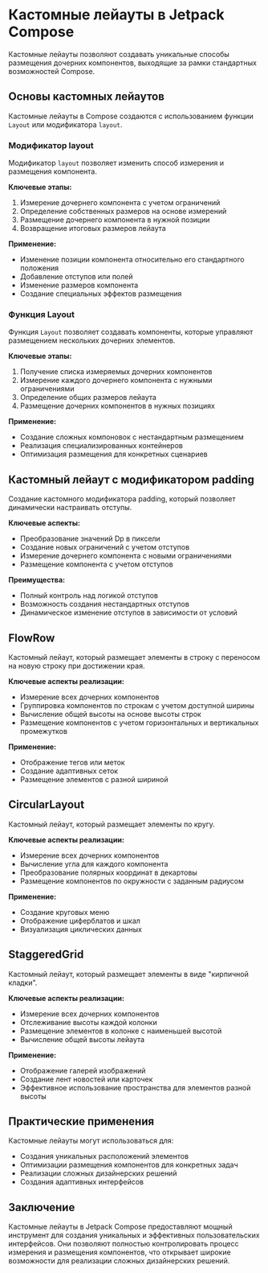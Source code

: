 # Кастомные лейауты в Jetpack Compose

Кастомные лейауты позволяют создавать уникальные способы размещения дочерних компонентов, выходящие за рамки стандартных возможностей Compose.

## Основы кастомных лейаутов

Кастомные лейауты в Compose создаются с использованием функции `Layout` или модификатора `layout`.

### Модификатор layout

Модификатор `layout` позволяет изменить способ измерения и размещения компонента.

**Ключевые этапы:**
1. Измерение дочернего компонента с учетом ограничений
2. Определение собственных размеров на основе измерений
3. Размещение дочернего компонента в нужной позиции
4. Возвращение итоговых размеров лейаута

**Применение:**
- Изменение позиции компонента относительно его стандартного положения
- Добавление отступов или полей
- Изменение размеров компонента
- Создание специальных эффектов размещения

### Функция Layout

Функция `Layout` позволяет создавать компоненты, которые управляют размещением нескольких дочерних элементов.

**Ключевые этапы:**
1. Получение списка измеряемых дочерних компонентов
2. Измерение каждого дочернего компонента с нужными ограничениями
3. Определение общих размеров лейаута
4. Размещение дочерних компонентов в нужных позициях

**Применение:**
- Создание сложных компоновок с нестандартным размещением
- Реализация специализированных контейнеров
- Оптимизация размещения для конкретных сценариев

## Кастомный лейаут с модификатором padding

Создание кастомного модификатора padding, который позволяет динамически настраивать отступы.

**Ключевые аспекты:**
- Преобразование значений Dp в пиксели
- Создание новых ограничений с учетом отступов
- Измерение дочернего компонента с новыми ограничениями
- Размещение компонента с учетом отступов

**Преимущества:**
- Полный контроль над логикой отступов
- Возможность создания нестандартных отступов
- Динамическое изменение отступов в зависимости от условий

## FlowRow

Кастомный лейаут, который размещает элементы в строку с переносом на новую строку при достижении края.

**Ключевые аспекты реализации:**
- Измерение всех дочерних компонентов
- Группировка компонентов по строкам с учетом доступной ширины
- Вычисление общей высоты на основе высоты строк
- Размещение компонентов с учетом горизонтальных и вертикальных промежутков

**Применение:**
- Отображение тегов или меток
- Создание адаптивных сеток
- Размещение элементов с разной шириной

## CircularLayout

Кастомный лейаут, который размещает элементы по кругу.

**Ключевые аспекты реализации:**
- Измерение всех дочерних компонентов
- Вычисление угла для каждого компонента
- Преобразование полярных координат в декартовы
- Размещение компонентов по окружности с заданным радиусом

**Применение:**
- Создание круговых меню
- Отображение циферблатов и шкал
- Визуализация циклических данных

## StaggeredGrid

Кастомный лейаут, который размещает элементы в виде "кирпичной кладки".

**Ключевые аспекты реализации:**
- Измерение всех дочерних компонентов
- Отслеживание высоты каждой колонки
- Размещение элементов в колонке с наименьшей высотой
- Вычисление общей высоты лейаута

**Применение:**
- Отображение галерей изображений
- Создание лент новостей или карточек
- Эффективное использование пространства для элементов разной высоты

## Практические применения

Кастомные лейауты могут использоваться для:
- Создания уникальных расположений элементов
- Оптимизации размещения компонентов для конкретных задач
- Реализации сложных дизайнерских решений
- Создания адаптивных интерфейсов

## Заключение

Кастомные лейауты в Jetpack Compose предоставляют мощный инструмент для создания уникальных и эффективных пользовательских интерфейсов. Они позволяют полностью контролировать процесс измерения и размещения компонентов, что открывает широкие возможности для реализации сложных дизайнерских решений. 